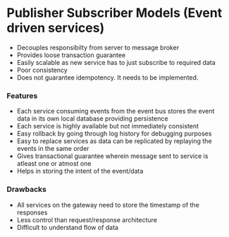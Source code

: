 # Publisher Subscriber Models (Event driven services)

- Decouples responsibilty from server to message broker
- Provides loose transaction guarantee
- Easily scalable as new service has to just subscribe to required data
- Poor consistency
- Does not guarantee idempotency. It needs to be implemented.


### Features
- Each service consuming events from the event bus stores the event data in its own local database providing persistence
- Each service is highly available but not immediately consistent
- Easy rollback by going through log history for debugging purposes
- Easy to replace services as data can be replicated by replaying the events in the same order
- Gives transactional guarantee wherein message sent to service is atleast one or atmost one
- Helps in storing the intent of the event/data

### Drawbacks
- All services on the gateway need to store the timestamp of the responses
- Less control than request/response architecture
- Difficult to understand flow of data

